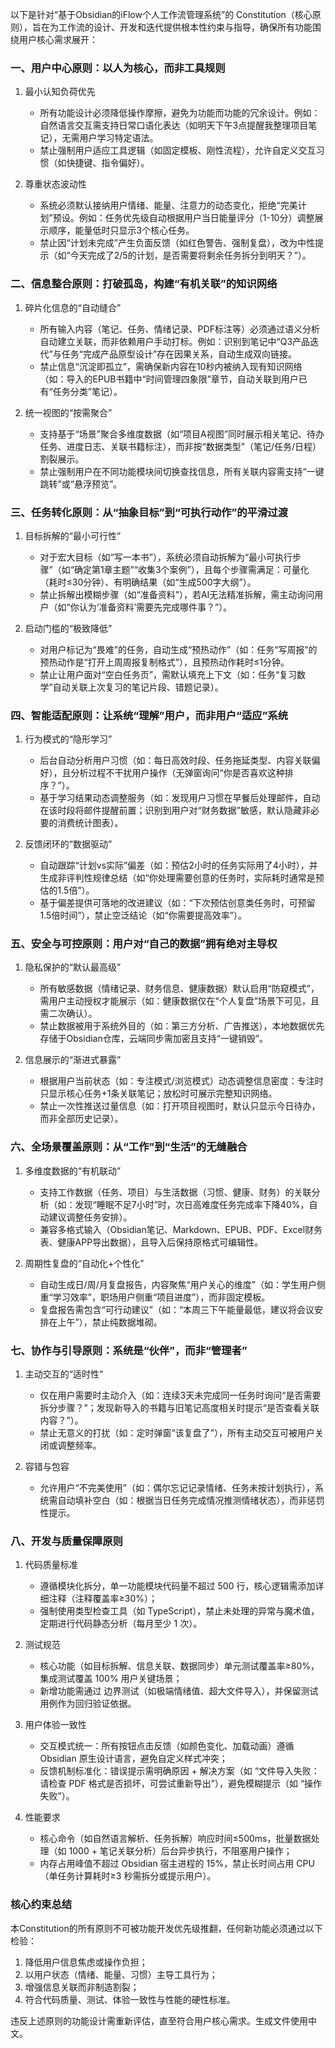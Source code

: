 
以下是针对“基于Obsidian的iFlow个人工作流管理系统”的 Constitution（核心原则），旨在为工作流的设计、开发和迭代提供根本性约束与指导，确保所有功能围绕用户核心需求展开：

### 一、用户中心原则：以人为核心，而非工具规则
1. 最小认知负荷优先
   - 所有功能设计必须降低操作摩擦，避免为功能而功能的冗余设计。例如：自然语言交互需支持日常口语化表达（如明天下午3点提醒我整理项目笔记），无需用户学习特定语法。
   - 禁止强制用户适应工具逻辑（如固定模板、刚性流程），允许自定义交互习惯（如快捷键、指令偏好）。

2. 尊重状态波动性
   - 系统必须默认接纳用户情绪、能量、注意力的动态变化，拒绝“完美计划”预设。例如：任务优先级自动根据用户当日能量评分（1-10分）调整展示顺序，能量低时只显示3个核心任务。
   - 禁止因“计划未完成”产生负面反馈（如红色警告、强制复盘），改为中性提示（如“今天完成了2/5的计划，是否需要将剩余任务拆分到明天？”）。


### 二、信息整合原则：打破孤岛，构建“有机关联”的知识网络
1. 碎片化信息的“自动缝合”
   - 所有输入内容（笔记、任务、情绪记录、PDF标注等）必须通过语义分析自动建立关联，而非依赖用户手动打标。例如：识别到笔记中“Q3产品迭代”与任务“完成产品原型设计”存在因果关系，自动生成双向链接。
   - 禁止信息“沉淀即孤立”，需确保新内容在10秒内被纳入现有知识网络（如：导入的EPUB书籍中“时间管理四象限”章节，自动关联到用户已有“任务分类”笔记）。

2. 统一视图的“按需聚合”
   - 支持基于“场景”聚合多维度数据（如“项目A视图”同时展示相关笔记、待办任务、进度日志、关联书籍标注），而非按“数据类型”（笔记/任务/日程）割裂展示。
   - 禁止强制用户在不同功能模块间切换查找信息，所有关联内容需支持“一键跳转”或“悬浮预览”。


### 三、任务转化原则：从“抽象目标”到“可执行动作”的平滑过渡
1. 目标拆解的“最小可行性”
   - 对于宏大目标（如“写一本书”），系统必须自动拆解为“最小可执行步骤”（如“确定第1章主题”“收集3个案例”），且每个步骤需满足：可量化（耗时≤30分钟）、有明确结果（如“生成500字大纲”）。
   - 禁止拆解出模糊步骤（如“准备资料”），若AI无法精准拆解，需主动询问用户（如“你认为‘准备资料’需要先完成哪件事？”）。

2. 启动门槛的“极致降低”
   - 对用户标记为“畏难”的任务，自动生成“预热动作”（如：任务“写周报”的预热动作是“打开上周周报复制格式”），且预热动作耗时≤1分钟。
   - 禁止让用户面对“空白任务页”，需默认填充上下文（如：任务“复习数学”自动关联上次复习的笔记片段、错题记录）。


### 四、智能适配原则：让系统“理解”用户，而非用户“适应”系统
1. 行为模式的“隐形学习”
   - 后台自动分析用户习惯（如：每日高效时段、任务拖延类型、内容关联偏好），且分析过程不干扰用户操作（无弹窗询问“你是否喜欢这种排序？”）。
   - 基于学习结果动态调整服务（如：发现用户习惯在早餐后处理邮件，自动在该时段将邮件提醒前置；识别到用户对“财务数据”敏感，默认隐藏非必要的消费统计图表）。

2. 反馈闭环的“数据驱动”
   - 自动跟踪“计划vs实际”偏差（如：预估2小时的任务实际用了4小时），并生成非评判性规律总结（如“你处理需要创意的任务时，实际耗时通常是预估的1.5倍”）。
   - 基于偏差提供可落地的改进建议（如：“下次预估创意类任务时，可预留1.5倍时间”），禁止空泛结论（如“你需要提高效率”）。


### 五、安全与可控原则：用户对“自己的数据”拥有绝对主导权
1. 隐私保护的“默认最高级”
   - 所有敏感数据（情绪记录、财务信息、健康数据）默认启用“防窥模式”，需用户主动授权才能展示（如：健康数据仅在“个人复盘”场景下可见，且需二次确认）。
   - 禁止数据被用于系统外目的（如：第三方分析、广告推送），本地数据优先存储于Obsidian仓库，云端同步需加密且支持“一键销毁”。

2. 信息展示的“渐进式暴露”
   - 根据用户当前状态（如：专注模式/浏览模式）动态调整信息密度：专注时只显示核心任务+1条关联笔记；放松时可展示完整知识网络。
   - 禁止一次性推送过量信息（如：打开项目视图时，默认只显示今日待办，而非全部历史记录）。


### 六、全场景覆盖原则：从“工作”到“生活”的无缝融合
1. 多维度数据的“有机联动”
   - 支持工作数据（任务、项目）与生活数据（习惯、健康、财务）的关联分析（如：发现“睡眠不足7小时”时，次日高难度任务完成率下降40%，自动建议调整任务安排）。
   - 兼容多格式输入（Obsidian笔记、Markdown、EPUB、PDF、Excel财务表、健康APP导出数据），且导入后保持原格式可编辑性。

2. 周期性复盘的“自动化+个性化”
   - 自动生成日/周/月复盘报告，内容聚焦“用户关心的维度”（如：学生用户侧重“学习效率”，职场用户侧重“项目进度”），而非固定模板。
   - 复盘报告需包含“可行动建议”（如：“本周三下午能量最低，建议将会议安排在上午”），禁止纯数据堆砌。


### 七、协作与引导原则：系统是“伙伴”，而非“管理者”
1. 主动交互的“适时性”
   - 仅在用户需要时主动介入（如：连续3天未完成同一任务时询问“是否需要拆分步骤？”；发现新导入的书籍与旧笔记高度相关时提示“是否查看关联内容？”）。
   - 禁止无意义的打扰（如：定时弹窗“该复盘了”），所有主动交互可被用户关闭或调整频率。

1. 容错与包容
   - 允许用户“不完美使用”（如：偶尔忘记记录情绪、任务未按计划执行），系统需自动填补空白（如：根据当日任务完成情况推测情绪状态），而非惩罚性提示。

### 八、开发与质量保障原则

1. 代码质量标准
    - 遵循模块化拆分，单一功能模块代码量不超过 500 行，核心逻辑需添加详细注释（注释覆盖率≥30%）；
    - 强制使用类型检查工具（如 TypeScript），禁止未处理的异常与魔术值，定期进行代码静态分析（每月至少 1 次）。

2. 测试规范
    - 核心功能（如目标拆解、信息关联、数据同步）单元测试覆盖率≥80%，集成测试覆盖 100% 用户关键场景；
    - 新增功能需通过 边界测试（如极端情绪值、超大文件导入），并保留测试用例作为回归验证依据。

3. 用户体验一致性
    - 交互模式统一：所有按钮点击反馈（如颜色变化、加载动画）遵循 Obsidian 原生设计语言，避免自定义样式冲突；
    - 反馈机制标准化：错误提示需明确原因 + 解决方案（如 “文件导入失败：请检查 PDF 格式是否损坏，可尝试重新导出”），避免模糊提示（如 “操作失败”）。

4. 性能要求
    - 核心命令（如自然语言解析、任务拆解）响应时间≤500ms，批量数据处理（如 1000 + 笔记关联分析）后台异步执行，不阻塞用户操作；
    - 内存占用峰值不超过 Obsidian 宿主进程的 15%，禁止长时间占用 CPU（单任务计算耗时≥3 秒需拆分或提示用户）。

### 核心约束总结
本Constitution的所有原则不可被功能开发优先级推翻，任何新功能必须通过以下检验：
1. 降低用户信息焦虑或操作负担；
2. 以用户状态（情绪、能量、习惯）主导工具行为；
3. 增强信息关联而非制造割裂；
4. 符合代码质量、测试、体验一致性与性能的硬性标准。

违反上述原则的功能设计需重新评估，直至符合用户核心需求。生成文件使用中文。
